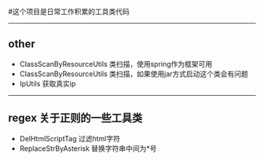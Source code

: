 #这个项目是日常工作积累的工具类代码

---
##   other  

- ClassScanByResourceUtils 类扫描，使用spring作为框架可用
- ClassScanByResourceUtils 类扫描，如果使用jar方式启动这个类会有问题
- IpUtils 获取真实ip
--- 

## regex 关于正则的一些工具类

- DelHtmlScriptTag 过滤html字符
- ReplaceStrByAsterisk 替换字符串中间为*号